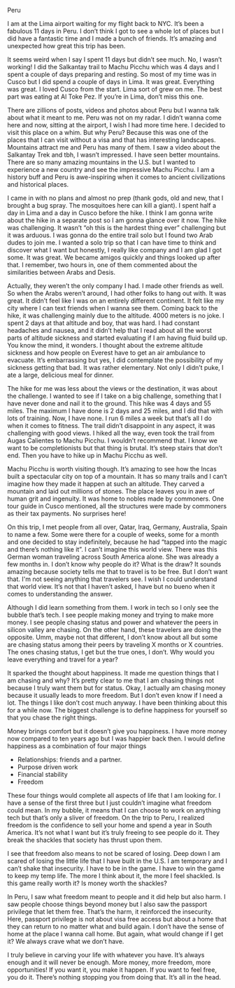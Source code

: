 Peru

I am at the Lima airport waiting for my flight back to NYC. It’s been a fabulous 11 days in Peru. I don’t think I got to see a whole lot of places but I did have a fantastic time and I made a bunch of friends. It’s amazing and unexpected how great this trip has been.

It seems weird when I say I spent 11 days but didn’t see much. No, I wasn’t working! I did the Salkantay trail to Machu Picchu which was 4 days and I spent a couple of days preparing and resting. So most of my time was in Cusco but I did spend a couple of days in Lima. It was great. Everything was great. I loved Cusco from the start. Lima sort of grew on me. The best part was eating at Al Toke Pez. If you’re in Lima, don’t miss this one.

There are zillions of posts, videos and photos about Peru but I wanna talk about what it meant to me. Peru was not on my radar. I didn’t wanna come here and now, sitting at the airport, I wish I had more time here. I decided to visit this place on a whim. But why Peru? Because this was one of the places that I can visit without a visa and that has interesting landscapes. Mountains attract me and Peru has many of them. I saw a video about the Salkantay Trek and tbh, I wasn’t impressed. I have seen better mountains. There are so many amazing mountains in the U.S. but I wanted to experience a new country and see the impressive Machu Picchu. I am a history buff and Peru is awe-inspiring when it comes to ancient civilizations and historical places.

I came in with no plans and almost no prep (thank gods, old and new, that I brought a bug spray. The mosquitoes here can kill a giant). I spent half a day in Lima and a day in Cusco before the hike. I think I am gonna write about the hike in a separate post so I am gonna glance over it now. The hike was challenging. It wasn’t “oh this is the hardest thing ever” challenging but it was arduous. I was gonna do the entire trail solo but I found two Arab dudes to join me. I wanted a solo trip so that I can have time to think and discover what I want but honestly, I really like company and I am glad I got some. It was great. We became amigos quickly and things looked up after that. I remember, two hours in, one of them commented about the similarities between Arabs and Desis. 

Actually, they weren’t the only company I had. I made other friends as well. So when the Arabs weren’t around, I had other folks to hang out with. It was great. It didn’t feel like I was on an entirely different continent. It felt like my city where I can text friends when I wanna see them. Coming back to the hike, it was challenging mainly due to the altitude. 4000 meters is no joke. I spent 2 days at that altitude and boy, that was hard. I had constant headaches and nausea, and it didn’t help that I read about all the worst parts of altitude sickness and started evaluating if I am having fluid build up. You know the mind, it wonders. I thought about the extreme altitude sickness and how people on Everest have to get an air ambulance to evacuate. It’s embarrassing but yes, I did contemplate the possibility of my sickness getting that bad. It was rather elementary. Not only I didn’t puke, I ate a large, delicious meal for dinner.

The hike for me was less about the views or the destination, it was about the challenge. I wanted to see if I take on a big challenge, something that I have never done and nail it to the ground. This hike was 4 days and 55 miles. The maximum I have done is 2 days and 25 miles, and I did that with lots of training. Now, I have none. I run 6 miles a week but that’s all I do when it comes to fitness. The trail didn’t disappoint in any aspect, it was challenging with good views. I hiked all the way, even took the trail from Augas Calientes to Machu Picchu. I wouldn’t recommend that. I know we want to be completionists but that thing is brutal. It’s steep stairs that don’t end. Then you have to hike up in Machu Picchu as well.

Machu Picchu is worth visiting though. It’s amazing to see how the Incas built a spectacular city on top of a mountain. It has so many trails and I can’t imagine how they made it happen at such an altitude. They carved a mountain and laid out millions of stones. The place leaves you in awe of human grit and ingenuity. It was home to nobles made by commoners. One tour guide in Cusco mentioned, all the structures were made by commoners as their tax payments. No surprises here! 

On this trip, I met people from all over, Qatar, Iraq, Germany, Australia, Spain to name a few. Some were there for a couple of weeks, some for a month and one decided to stay indefinitely, because he had “tapped into the magic and there’s nothing like it”. I can’t imagine this world view. There was this German woman traveling across South America alone. She was already a few months in. I don’t know why people do it? What is the draw? It sounds amazing because society tells me that to travel is to be free. But I don’t want that. I'm not seeing anything that travelers see. I wish I could understand that world view. It’s not that I haven’t asked, I have but no bueno when it comes to understanding the answer.

Although I did learn something from them. I work in tech so I only see the bubble that’s tech. I see people making money and trying to make more money. I see people chasing status and power and whatever the peers in silicon valley are chasing. On the other hand, these travelers are doing the opposite. Umm, maybe not that different, I don’t know about all but some are chasing status among their peers by traveling X months or X countries. The ones chasing status, I get but the true ones, I don’t. Why would you leave everything and travel for a year?

It sparked the thought about happiness. It made me question things that I am chasing and why? It’s pretty clear to me that I am chasing things not because I truly want them but for status. Okay, I actually am chasing money because it usually leads to more freedom. But I don’t even know if I need a lot. The things I like don’t cost much anyway. I have been thinking about this for a while now. The biggest challenge is to define happiness for yourself so that you chase the right things.

Money brings comfort but it doesn’t give you happiness. I have more money now compared to ten years ago but I was happier back then. I would define happiness as a combination of four major things
* Relationships: friends and a partner.
* Purpose driven work
* Financial stability
* Freedom

These four things would complete all aspects of life that I am looking for. I have a sense of the first three but I just couldn’t imagine what freedom could mean. In my bubble, it means that I can choose to work on anything tech but that’s only a sliver of freedom. On the trip to Peru, I realized freedom is the confidence to sell your home and spend a year in South America. It’s not what I want but it’s truly freeing to see people do it. They break the shackles that society has thrust upon them.

I see that freedom also means to not be scared of losing. Deep down I am scared of losing the little life that I have built in the U.S. I am temporary and I can’t shake that insecurity. I have to be in the game. I have to win the game to keep my temp life. The more I think about it, the more I feel shackled. Is this game really worth it? Is money worth the shackles?

In Peru, I saw what freedom meant to people and it did help but also harm. I saw people choose things beyond money but I also saw the passport privilege that let them free. That’s the harm, it reinforced the insecurity. Here, passport privilege is not about visa free access but about a home that they can return to no matter what and build again. I don’t have the sense of home at the place I wanna call home. But again, what would change if I get it? We always crave what we don’t have.

I truly believe in carving your life with whatever you have. It’s always enough and it will never be enough. More money, more freedom, more opportunities! If you want it, you make it happen. If you want to feel free, you do it. There’s nothing stopping you from doing that. It’s all in the head.

